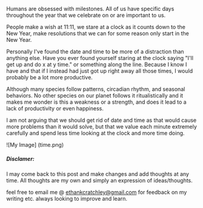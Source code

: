 Humans are obsessed with milestones. All of us have specific days throughout the year that we celebrate on or are important to us.

People make a wish at 11:11, we stare at a clock as it counts down to the New Year, make resolutions that we can for some reason only start in the New Year.

Personally I've found the date and time to be more of a distraction than anything else. Have you ever found yourself staring at the clock saying "I'll get up and do x at y time." or something along the line. Because I know I have and that if I instead had just got up right away all those times, I would probably be a lot more productive.

Although many species follow patterns, circadian rhythm, and seasonal behaviors. No other species on our planet follows it ritualistically and it makes me wonder is this a weakness or a strength, and does it lead to a lack of productivity or even happiness.

I am not arguing that we should get rid of date and time as that would cause more problems than it would solve, but that we value each minute extremely carefully and spend less time looking at the clock and more time doing.

![My Image] (time.png)

##### Disclamer:

I may come back to this post and make changes and add thoughts at any time. All thoughts are my own and simply an expression of ideas/thoughts.

feel free to email me @ ethankcratchley@gmail.com for feedback on my writing etc. always looking to improve and learn.